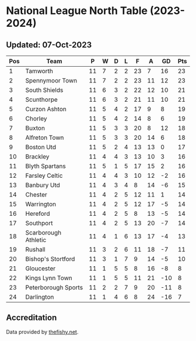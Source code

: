 # National League North Table (2023-2024)
## Updated: 07-Oct-2023

| Pos | Team | P | W | D | L | F | A | GD | Pts |
| --- | --- | --- | --- | --- | --- | --- | --- | --- | --- |
| 1 | Tamworth | 11 | 7 | 2 | 2 | 23 | 7 | 16 | 23 |
| 2 | Spennymoor Town | 11 | 7 | 2 | 2 | 23 | 11 | 12 | 23 |
| 3 | South Shields | 11 | 6 | 3 | 2 | 22 | 12 | 10 | 21 |
| 4 | Scunthorpe | 11 | 6 | 3 | 2 | 21 | 11 | 10 | 21 |
| 5 | Curzon Ashton | 11 | 5 | 4 | 2 | 17 | 9 | 8 | 19 |
| 6 | Chorley | 11 | 5 | 4 | 2 | 14 | 8 | 6 | 19 |
| 7 | Buxton | 11 | 5 | 3 | 3 | 20 | 8 | 12 | 18 |
| 8 | Alfreton Town | 11 | 5 | 3 | 3 | 20 | 14 | 6 | 18 |
| 9 | Boston Utd | 11 | 5 | 2 | 4 | 13 | 13 | 0 | 17 |
| 10 | Brackley | 11 | 4 | 4 | 3 | 13 | 10 | 3 | 16 |
| 11 | Blyth Spartans | 11 | 5 | 1 | 5 | 17 | 15 | 2 | 16 |
| 12 | Farsley Celtic | 11 | 4 | 4 | 3 | 10 | 12 | -2 | 16 |
| 13 | Banbury Utd | 11 | 4 | 3 | 4 | 8 | 14 | -6 | 15 |
| 14 | Chester | 11 | 4 | 2 | 5 | 12 | 11 | 1 | 14 |
| 15 | Warrington | 11 | 4 | 2 | 5 | 12 | 17 | -5 | 14 |
| 16 | Hereford | 11 | 4 | 2 | 5 | 8 | 13 | -5 | 14 |
| 17 | Southport | 11 | 4 | 2 | 5 | 13 | 20 | -7 | 14 |
| 18 | Scarborough Athletic | 11 | 4 | 1 | 6 | 13 | 17 | -4 | 13 |
| 19 | Rushall | 11 | 3 | 2 | 6 | 11 | 18 | -7 | 11 |
| 20 | Bishop's Stortford | 11 | 3 | 1 | 7 | 9 | 14 | -5 | 10 |
| 21 | Gloucester | 11 | 1 | 5 | 5 | 8 | 16 | -8 | 8 |
| 22 | Kings Lynn Town | 11 | 1 | 5 | 5 | 11 | 21 | -10 | 8 |
| 23 | Peterborough Sports | 11 | 2 | 2 | 7 | 9 | 20 | -11 | 8 |
| 24 | Darlington | 11 | 1 | 4 | 6 | 8 | 24 | -16 | 7 |

## Accreditation 

Data provided by [thefishy.net](https://www.thefishy.net/).